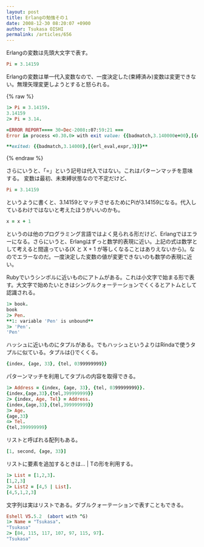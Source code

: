 ```yaml
---
layout: post
title: Erlangの勉強その１
date: 2008-12-30 08:20:07 +0900
author: Tsukasa OISHI
permalink: /articles/656
---
```


Erlangの変数は先頭大文字で表す。

```ruby
Pi = 3.14159
```

Erlangの変数は単一代入変数なので、一度決定した(束縛済み)変数は変更できない。無理矢理変更しようとすると怒られる。

{% raw  %}
```ruby
1> Pi = 3.14159.
3.14159
2> Pi = 3.14.

=ERROR REPORT==== 30-Dec-2008::07:59:21 ===
Error in process <0.30.0> with exit value: {{badmatch,3.140000e+00},[{erl_eval,expr,3}]}

**exited: {{badmatch,3.14000},[{erl_eval,expr,3}]}**
```
{% endraw %}

さらにいうと、「=」という記号は代入ではない。これはパターンマッチを意味する。
変数は最初、未束縛状態なので不定だけど、

```ruby
Pi = 3.14159
```

というように書くと、3.14159とマッチさせるためにPiが3.14159になる。代入しているわけではないと考えたほうがいいのかも。

```ruby
x = x + 1
```

というのは他のプログラミング言語ではよく見られる形だけど、Erlangではエラーになる。さらにいうと、Erlangはずっと数学的表現に近い。上記の式は数学として考えると間違っている(X と X + 1 が等しくなることはありえないから)。なのでエラーなのだ。一度決定した変数の値が変更できないのも数学の表現に近い。

Rubyでいうシンボルに近いものにアトムがある。これは小文字で始まる形で表す。大文字で始めたいときはシングルクォーテーションでくくるとアトムとして認識される。

```ruby
1> book.
book
2> Pen.
**1: variable 'Pen' is unbound**
3> 'Pen'.
'Pen'
```

ハッシュに近いものにタプルがある。でもハッシュというよりはRindaで使うタプルに似ている。タプルは{}でくくる。

```ruby
{index, {age, 33}, {tel, 0399999999}}
```

パターンマッチを利用してタプルの内容を取得できる。

```ruby
1> Address = {index, {age, 33}, {tel, 0399999999}}.
{index,{age,33},{tel,399999999}}
2> {index, Age, Tel} = Address.
{index,{age,33},{tel,399999999}}
3> Age.
{age,33}
4> Tel.
{tel,399999999}
```

リストと呼ばれる配列もある。

```ruby
[1, second, {age, 33}]
```

リストに要素を追加するときは... | Tの形を利用する。

```ruby
1> List = [1,2,3].
[1,2,3]
2> List2 = [4,5 | List].
[4,5,1,2,3]
```

文字列は実はリストである。ダブルクォーテーションで表すこともできる。

```ruby
Eshell V5.5.2  (abort with ^G)
1> Name = "Tsukasa".
"Tsukasa"
2> [84, 115, 117, 107, 97, 115, 97].
"Tsukasa"
```
